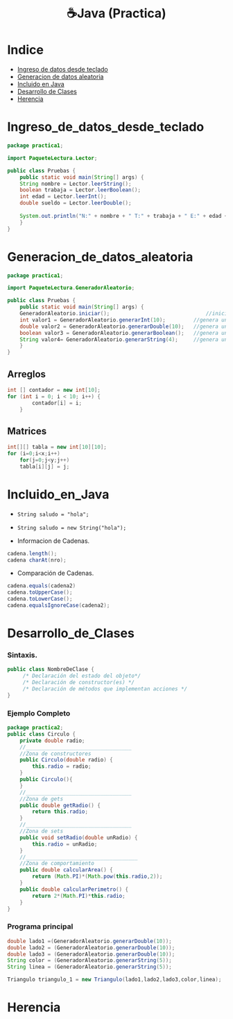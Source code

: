 <h1 align="center">☕Java (Practica) </h1>


Indice
======
  
   * [Ingreso de datos desde teclado](#Ingreso_de_datos_desde_teclado)
   * [Generacion de datos aleatoria](#Generacion_de_datos_aleatoria) 
   * [Incluido en Java](#Incluido_En_Java)
   * [Desarrollo de Clases](#Desarrollo_de_Clases)
   * [Herencia](#Herencia)

Ingreso_de_datos_desde_teclado
==============================

```Java
package practica1;

import PaqueteLectura.Lector; 	

public class Pruebas {
    public static void main(String[] args) {
    String nombre = Lector.leerString();   
    boolean trabaja = Lector.leerBoolean();
    int edad = Lector.leerInt();   
    double sueldo = Lector.leerDouble();   
        
    System.out.println("N:" + nombre + " T:" + trabaja + " E:" + edad + " S:" + sueldo );
    }
}
```
Generacion_de_datos_aleatoria
=============================

```Java
package practica1;

import PaqueteLectura.GeneradorAleatorio;

public class Pruebas {
    public static void main(String[] args) {
    GeneradorAleatorio.iniciar();                               //inicia el generador aleatorio
    int valor1 = GeneradorAleatorio.generarInt(10);    		//genera un int entre 0 y 9
    double valor2 = GeneradorAleatorio.generarDouble(10); 	//genera un double entre 0 y 9
    boolean valor3 = GeneradorAleatorio.generarBoolean();  	//genera un boolean
    String valor4= GeneradorAleatorio.generarString(4);  	//genera un string de long. 4
    }
}
```
## Arreglos
```Java
int [] contador = new int[10];
for (int i = 0; i < 10; i++) {
        contador[i] = i;
    }
```
## Matrices
```Java
int[][] tabla = new int[10][10];
for (i=0;i<x;i++)  
    for(j=0;j<y;j++)
	tabla[i][j] = j;  
```

Incluido_en_Java
================
  - ```String saludo = "hola";```
  - ```String saludo = new String("hola");```

- Informacion de Cadenas.
```Java
cadena.length(); 	
cadena charAt(nro); 	
```
- Comparación de Cadenas.
```Java
cadena.equals(cadena2) 		  
cadena.toUpperCase();  	 	  
cadena.toLowerCase();  		 
cadena.equalsIgnoreCase(cadena2);
```

Desarrollo_de_Clases
====================
### Sintaxis.
```Java
public class NombreDeClase { 
     /* Declaración del estado del objeto*/
     /* Declaración de constructor(es) */
     /* Declaración de métodos que implementan acciones */
}
```
### Ejemplo Completo
```Java
package practica2;
public class Circulo {
    private double radio;
    //__________________________________
    //Zona de constructores
    public Circulo(double radio) {
        this.radio = radio;
    }
    public Circulo(){
    }
    //__________________________________
    //Zona de gets
    public double getRadio() {
        return this.radio;
    }
    //__________________________________
    //Zona de sets
    public void setRadio(double unRadio) {
        this.radio = unRadio;
    }
    //____________________________________
    //Zona de comportamiento
    public double calcularArea() {
        return (Math.PI)*(Math.pow(this.radio,2));
    }
    public double calcularPerimetro() {
        return 2*(Math.PI)*this.radio;
    }
}
```
### Programa principal
```Java
double lado1 =(GeneradorAleatorio.generarDouble(10));
double lado2 = (GeneradorAleatorio.generarDouble(10));
double lado3 = (GeneradorAleatorio.generarDouble(10));
String color = (GeneradorAleatorio.generarString(5));
String linea = (GeneradorAleatorio.generarString(5));

Triangulo triangulo_1 = new Triangulo(lado1,lado2,lado3,color,linea);
```
Herencia
========
